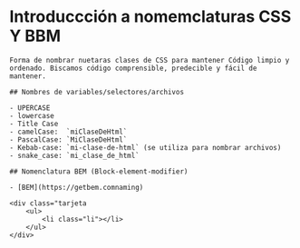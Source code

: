 # Introduccción a nomemclaturas CSS Y BBM  

    Forma de nombrar nuetaras clases de CSS para mantener Código limpio y ordenado. Biscamos código comprensible, predecible y fácil de mantener.

    ## Nombres de variables/selectores/archivos

    - UPERCASE
    - lowercase
    - Title Case
    - camelCase:  `miClaseDeHtml`
    - PascalCase: `MiClaseDeHtml`
    - Kebab-case: `mi-clase-de-html` (se utiliza para nombrar archivos) 
    - snake_case: `mi_clase_de_html` 

    ## Nomenclatura BEM (Block-element-modifier)

    - [BEM](https://getbem.comnaming)

    <div class="tarjeta
        <ul>
            <li class="li"></li>
        </ul>
    </div>
    